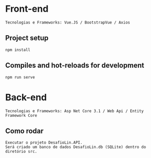 # Front-end
```
Tecnologias e Frameworks: Vue.JS / BootstrapVue / Axios
```

## Project setup
```
npm install
```

## Compiles and hot-reloads for development
```
npm run serve
```


# Back-end
```
Tecnologias e Frameworks: Asp Net Core 3.1 / Web Api / Entity Framework Core
```

## Como rodar
```
Executar o projeto DesafioLin.API.
Será criado um banco de dados DesafioLin.db (SQLite) dentro do diretório src.
```
